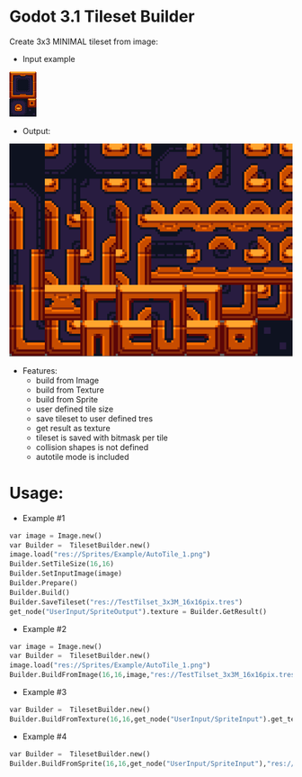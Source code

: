 # Godot 3.1 Tileset Builder
Create 3x3 MINIMAL tileset from image:

- Input example

![Alt text](Screenshots/AutoTile_1.png?raw=true "PREVIEW")

- Output:

![Alt text](Screenshots/Godot_v3.1-stable_win64_2019-03-18_21-39-47.png?raw=true "PREVIEW")

- Features:
  - build from Image
  - build from Texture
  - build from Sprite
  - user defined tile size
  - save tileset to user defined tres
  - get result as texture
  - tileset is saved with bitmask per tile
  - collision shapes is not defined
  - autotile mode is included


# Usage:

- Example #1
``` python
var image = Image.new()
var Builder =  TilesetBuilder.new()
image.load("res://Sprites/Example/AutoTile_1.png")
Builder.SetTileSize(16,16)
Builder.SetInputImage(image)
Builder.Prepare()
Builder.Build()
Builder.SaveTileset("res://TestTilset_3x3M_16x16pix.tres")
get_node("UserInput/SpriteOutput").texture = Builder.GetResult()
```

- Example #2
``` python
var image = Image.new()
var Builder =  TilesetBuilder.new()
image.load("res://Sprites/Example/AutoTile_1.png")
Builder.BuildFromImage(16,16,image,"res://TestTilset_3x3M_16x16pix.tres")
```
- Example #3
``` python
var Builder =  TilesetBuilder.new()
Builder.BuildFromTexture(16,16,get_node("UserInput/SpriteInput").get_texture(),"res://TestTilset_3x3M_16x16pix.tres")
```
- Example #4
``` python
var Builder =  TilesetBuilder.new()
Builder.BuildFromSprite(16,16,get_node("UserInput/SpriteInput"),"res://TestTilset_3x3M_16x16pix.tres")
```

